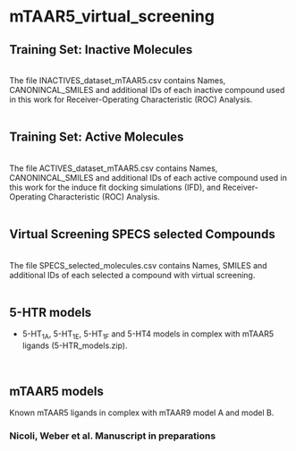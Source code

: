 # mTAAR5_virtual_screening

## Training Set: Inactive Molecules 
<br/>
The file INACTIVES_dataset_mTAAR5.csv contains Names, CANONINCAL_SMILES and additional IDs of each inactive compound used in this work for Receiver-Operating Characteristic (ROC) Analysis.<br/>
<br/>

## Training Set: Active Molecules 
<br/>
The file ACTIVES_dataset_mTAAR5.csv contains Names, CANONINCAL_SMILES and additional IDs of each active compound used in this work for the induce fit docking simulations (IFD), and Receiver-Operating Characteristic (ROC) Analysis.<br/>
<br/>

## Virtual Screening SPECS selected Compounds  
<br/>
The file SPECS_selected_molecules.csv contains Names, SMILES and additional IDs of each selected a compound with virtual screening.<br/>
<br/>


## 5-HTR models
- <p>5-HT<sub>1A</sub>, 5-HT<sub>1E</sub>, 5-HT<sub>1F</sub> and 5-HT4 models in complex with mTAAR5 ligands (5-HTR_models.zip).<p><br/>

## mTAAR5 models
 
Known mTAAR5 ligands in complex with mTAAR9 model A  and model B.  
  
### Nicoli, Weber et al. Manuscript in preparations
